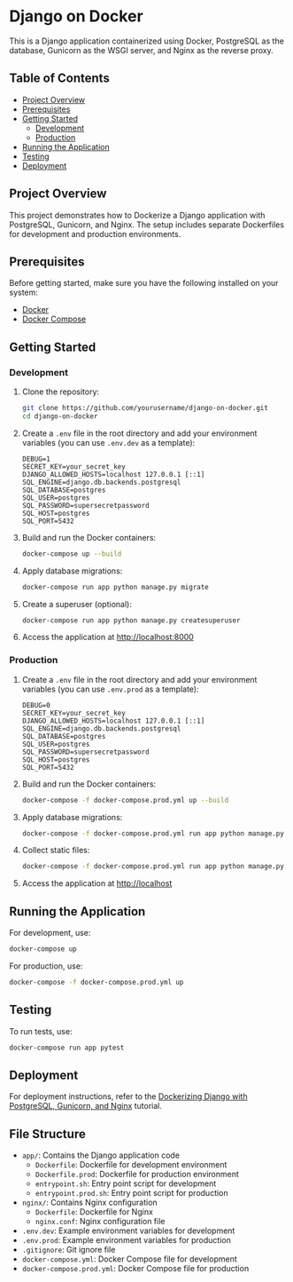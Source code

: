 # Django on Docker

This is a Django application containerized using Docker, PostgreSQL as the database, Gunicorn as the WSGI server, and Nginx as the reverse proxy.

## Table of Contents
- [Project Overview](#project-overview)
- [Prerequisites](#prerequisites)
- [Getting Started](#getting-started)
  - [Development](#development)
  - [Production](#production)
- [Running the Application](#running-the-application)
- [Testing](#testing)
- [Deployment](#deployment)

## Project Overview

This project demonstrates how to Dockerize a Django application with PostgreSQL, Gunicorn, and Nginx. The setup includes separate Dockerfiles for development and production environments.

## Prerequisites

Before getting started, make sure you have the following installed on your system:

- [Docker](https://docs.docker.com/get-docker/)
- [Docker Compose](https://docs.docker.com/compose/install/)

## Getting Started

### Development

1. Clone the repository:
   ```bash
   git clone https://github.com/yourusername/django-on-docker.git
   cd django-on-docker
   ```

2. Create a `.env` file in the root directory and add your environment variables (you can use `.env.dev` as a template):
   ```
   DEBUG=1
   SECRET_KEY=your_secret_key
   DJANGO_ALLOWED_HOSTS=localhost 127.0.0.1 [::1]
   SQL_ENGINE=django.db.backends.postgresql
   SQL_DATABASE=postgres
   SQL_USER=postgres
   SQL_PASSWORD=supersecretpassword
   SQL_HOST=postgres
   SQL_PORT=5432
   ```

3. Build and run the Docker containers:
   ```bash
   docker-compose up --build
   ```

4. Apply database migrations:
   ```bash
   docker-compose run app python manage.py migrate
   ```

5. Create a superuser (optional):
   ```bash
   docker-compose run app python manage.py createsuperuser
   ```

6. Access the application at [http://localhost:8000](http://localhost:8000)

### Production

1. Create a `.env` file in the root directory and add your environment variables (you can use `.env.prod` as a template):
   ```
   DEBUG=0
   SECRET_KEY=your_secret_key
   DJANGO_ALLOWED_HOSTS=localhost 127.0.0.1 [::1]
   SQL_ENGINE=django.db.backends.postgresql
   SQL_DATABASE=postgres
   SQL_USER=postgres
   SQL_PASSWORD=supersecretpassword
   SQL_HOST=postgres
   SQL_PORT=5432
   ```

2. Build and run the Docker containers:
   ```bash
   docker-compose -f docker-compose.prod.yml up --build
   ```

3. Apply database migrations:
   ```bash
   docker-compose -f docker-compose.prod.yml run app python manage.py migrate
   ```

4. Collect static files:
   ```bash
   docker-compose -f docker-compose.prod.yml run app python manage.py collectstatic --noinput
   ```

5. Access the application at [http://localhost](http://localhost)

## Running the Application

For development, use:
```bash
docker-compose up
```

For production, use:
```bash
docker-compose -f docker-compose.prod.yml up
```

## Testing

To run tests, use:
```bash
docker-compose run app pytest
```

## Deployment

For deployment instructions, refer to the [Dockerizing Django with PostgreSQL, Gunicorn, and Nginx](https://testdriven.io/blog/dockerizing-django-with-postgres-gunicorn-and-nginx/) tutorial.

## File Structure

- `app/`: Contains the Django application code
  - `Dockerfile`: Dockerfile for development environment
  - `Dockerfile.prod`: Dockerfile for production environment
  - `entrypoint.sh`: Entry point script for development
  - `entrypoint.prod.sh`: Entry point script for production
- `nginx/`: Contains Nginx configuration
  - `Dockerfile`: Dockerfile for Nginx
  - `nginx.conf`: Nginx configuration file
- `.env.dev`: Example environment variables for development
- `.env.prod`: Example environment variables for production
- `.gitignore`: Git ignore file
- `docker-compose.yml`: Docker Compose file for development
- `docker-compose.prod.yml`: Docker Compose file for production